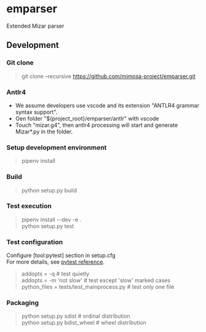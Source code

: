 # emparser
Extended Mizar parser

## Development
### Git clone
> git clone –recursive https://github.com/mimosa-project/emparser.git  

### Antlr4
  * We assume developers use vscode and its extension "ANTLR4 grammar syntax support".
  * Oen folder "${project_root}/emparser/antlr" with vscode
  * Touch "mizar.g4", then antlr4 processing will start and generate Mizar*.py in the folder.

### Setup development environment
> pipenv install

### Build
> python setup.py build

### Test execution
> pipenv install --dev -e .  
> python setup.py test

### Test configuration
Configure [tool:pytest] section in setup.cfg  
For more details, see [pytest reference](https://docs.pytest.org/en/latest/reference.html).
> addopts = -q                              # test quietly  
> addopts = -m 'not slow'                   # test except 'slow' marked cases  
> python_files = tests/test_mainprocess.py  # test only one file  

### Packaging
> python setup.py sdist                 # ordinal distribution  
> python setup.py bdist_wheel           # wheel distribution

